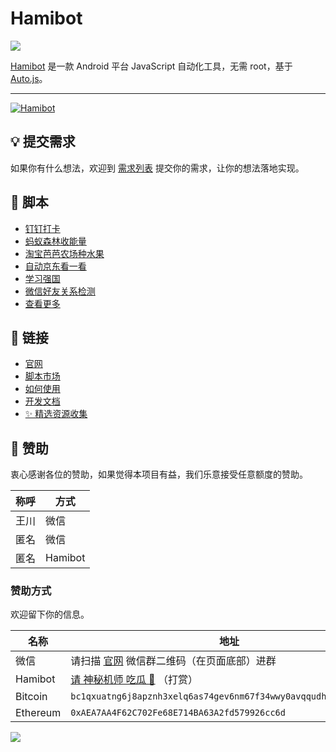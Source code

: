 # Hamibot

<a href="https://hamibot.com/" ><img src="https://img.shields.io/github/stars/hamibot/hamibot" /></a>

[Hamibot](https://hamibot.com/) 是一款 Android 平台 JavaScript 自动化工具，无需 root，基于 [Auto.js](https://github.com/hyb1996/Auto.js)。

---

<a href="https://hamibot.com/" ><img src="https://repository-images.githubusercontent.com/317106172/7d373900-616e-11eb-9170-ba931b11f1cb" alt="Hamibot" /></a>

## 💡 提交需求

如果你有什么想法，欢迎到 [需求列表](https://hamibot.com/requests) 提交你的需求，让你的想法落地实现。

## 🤖 脚本

- [钉钉打卡](https://hamibot.com/marketplace/T9Kt6)
- [蚂蚁森林收能量](https://hamibot.com/marketplace/1sYLl)
- [淘宝芭芭农场种水果](https://hamibot.com/marketplace/o7cPn)
- [自动京东看一看](https://hamibot.com/marketplace/KFYeQ)
- [学习强国](https://hamibot.com/marketplace/McXc1)
- [微信好友关系检测](https://hamibot.com/marketplace/dpLw1)
- [查看更多](https://hamibot.com/marketplace/)

## 🔗 链接

- [官网](https://hamibot.com/)
- [脚本市场](https://hamibot.com/marketplace/)
- [如何使用](https://hamibot.com/guide/)
- [开发文档](https://docs.hamibot.com/)
- [✨ 精选资源收集](https://github.com/hamibot/awesome-hamibot)

## 🙏 赞助

衷心感谢各位的赞助，如果觉得本项目有益，我们乐意接受任意额度的赞助。

| 称呼 | 方式    |
| ---- | ------- |
| 王川 | 微信    |
| 匿名 | 微信    |
| 匿名 | Hamibot |

### 赞助方式

欢迎留下你的信息。

| 名称     | 地址                                                                  |
| -------- | --------------------------------------------------------------------- |
| 微信     | 请扫描 [官网](https://hamibot.com/) 微信群二维码（在页面底部）进群    |
| Hamibot  | [请 神秘机师 吃瓜 🍈](https://hamibot.com/marketplace/FLZoI) （打赏） |
| Bitcoin  | `bc1qxuatng6j8apznh3xelq6as74gev6nm67f34wwy0avqqudhcrxs7shhs692`      |
| Ethereum | `0xAEA7AA4F62C702Fe68E714BA63A2fd579926cc6d`                          |

<a href="https://hamibot.com/" ><img src="https://reporoster.com/stars/hamibot/hamibot" /></a>
